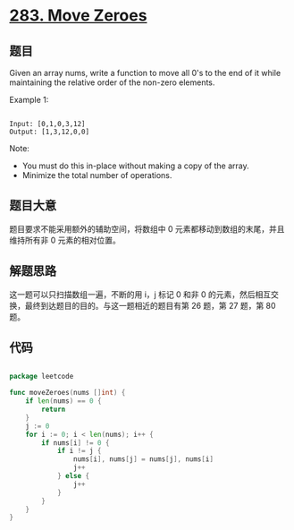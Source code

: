 # [283. Move Zeroes](https://leetcode.com/problems/move-zeroes/)

## 题目

Given an array nums, write a function to move all 0's to the end of it while maintaining the relative order of the non-zero elements.

Example 1:

```

Input: [0,1,0,3,12]
Output: [1,3,12,0,0]

```

Note:

- You must do this in-place without making a copy of the array.
- Minimize the total number of operations.



## 题目大意

题目要求不能采用额外的辅助空间，将数组中 0 元素都移动到数组的末尾，并且维持所有非 0 元素的相对位置。

## 解题思路

这一题可以只扫描数组一遍，不断的用 i，j 标记 0 和非 0 的元素，然后相互交换，最终到达题目的目的。与这一题相近的题目有第 26 题，第 27 题，第 80 题。


## 代码

```go

package leetcode

func moveZeroes(nums []int) {
	if len(nums) == 0 {
		return
	}
	j := 0
	for i := 0; i < len(nums); i++ {
		if nums[i] != 0 {
			if i != j {
				nums[i], nums[j] = nums[j], nums[i]
				j++
			} else {
				j++
			}
		}
	}
}

```